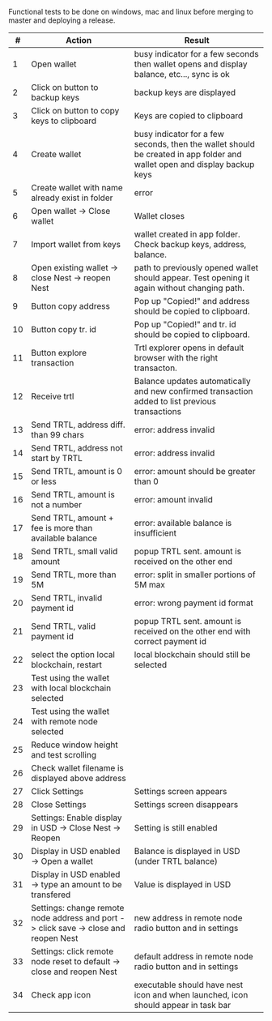 Functional tests to be done on windows, mac and linux before merging to master and deploying a release.

\# | Action | Result
---|---|---
1 | Open wallet | busy indicator for a few seconds then wallet opens and display balance, etc..., sync is ok
2 | Click on button to backup keys | backup keys are displayed
3 | Click on button to copy keys to clipboard | Keys are copied to clipboard
4 | Create wallet | busy indicator for a few seconds, then the wallet should be created in app folder and wallet open and display backup keys
5 | Create wallet with name already exist in folder | error
6 | Open wallet -> Close wallet | Wallet closes
7 | Import wallet from keys | wallet created in app folder. Check backup keys, address, balance.
8 | Open existing wallet -> close Nest -> reopen Nest | path to previously opened wallet should appear. Test opening it again without changing path. 
9 | Button copy address | Pop up "Copied!" and address should be copied to clipboard.
10 | Button copy tr. id | Pop up "Copied!" and tr. id should be copied to clipboard.
11 | Button explore transaction | Trtl explorer opens in default browser with the right transacton.
12 | Receive trtl | Balance updates automatically and new confirmed transaction added to list previous transactions
13 | Send TRTL, address diff. than 99 chars | error: address invalid
14 | Send TRTL, address not start by TRTL | error: address invalid
15 | Send TRTL, amount is 0 or less | error: amount should be greater than 0
16 | Send TRTL, amount is not a number | error: amount invalid
17 | Send TRTL, amount + fee is more than available balance | error: available balance is insufficient
18 | Send TRTL, small valid amount | popup TRTL sent. amount is received on the other end
19 | Send TRTL, more than 5M | error: split in smaller portions of 5M max
20 | Send TRTL, invalid payment id | error: wrong payment id format
21 | Send TRTL, valid payment id | popup TRTL sent. amount is received on the other end with correct payment id
22 | select the option local blockchain, restart | local blockchain should still be selected
23 | Test using the wallet with local blockchain selected | 
24 | Test using the wallet with remote node selected |
25 | Reduce window height and test scrolling |
26 | Check wallet filename is displayed above address |
27 | Click Settings | Settings screen appears
28 | Close Settings | Settings screen disappears
29 | Settings: Enable display in USD -> Close Nest -> Reopen | Setting is still enabled
30 | Display in USD enabled -> Open a wallet| Balance is displayed in USD (under TRTL balance)
31 | Display in USD enabled -> type an amount to be transfered| Value is displayed in USD
32 | Settings: change remote node address and port -> click save -> close and reopen Nest | new address in remote node radio button and in settings
33 | Settings: click remote node reset to default -> close and reopen Nest | default address in remote node radio button and in settings
34 | Check app icon | executable should have nest icon and when launched, icon should appear in task bar